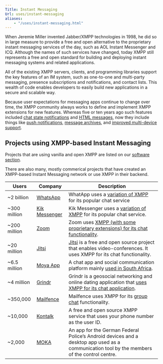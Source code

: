 ```yaml
---
Title: Instant Messaging
Url: uses/instant-messaging
aliases:
    - "/uses/instant-messaging.html"
---
```


When Jeremie Miller invented Jabber/XMPP technologies in 1998, he did so in large measure to provide a free and open alternative to the proprietary instant messaging services of the day, such as AOL Instant Messenger and ICQ. Although the names of such services have changed, today XMPP still represents a free and open standard for building and deploying instant messaging systems and related applications.

All of the existing XMPP servers, clients, and programming libraries support the key features of an IM system, such as one-to-one and multi-party messaging, presence subscriptions and notifications, and contact lists. This wealth of code enables developers to easily build new applications in a secure and scalable way.

Because user expectations for messaging apps continue to change over time, the XMPP community always works to define and implement XMPP extensions for new features. Whereas five or ten years ago such features included [chat state notifications](/extensions/xep-0085.html) and [HTML messages](/extensions/xep-0071.html), now they include things like [push notifications](/extensions/xep-0357.html), [message archives](/extensions/xep-0313.html), and [improved multi-device support](/extensions/xep-0280.html).

## Projects using XMPP-based Instant Messaging

Projects that are using vanilla and open XMPP are listed on our [software section](/software/).

There are also many, mostly commerical projects that have created an XMPP-based Instant Messaging network or use XMPP in their backend.

| Users        | Company                         | Description                            |
|--------------|---------------------------------|----------------------------------------|
| ~2 billion   | [WhatsApp](https://www.whatsapp.com/about) | WhatApp uses a [variation of XMPP](https://developers.facebook.com/m/messaging-interoperability) for its popular chat service |
| ~300 million | [Kik Messenger](https://www.kik.com/) | Kik Messenger uses a [variation of XMPP](https://github.com/tomer8007/kik-bot-api-unofficial) for its popular chat service. |
| ~200 million | [Zoom](https://zoom.us)         | Zoom uses [XMPP (with some proprietary extensions) for its chat functionality](https://blog.talosintelligence.com/2020/04/zoom-user-enumeration.html). |
|  ~20 million | [Jitsi](https://jitsi.org)      | [Jitsi](https://jitsi.org/about/) is a free and open source project that enables video-conferences. It uses XMPP for its chat functionality. |
| ~6.5 million | [Moya App](https://moya.app/)   | A chat app and social communication platform mainly [used in South Africa](https://www.businessinsider.co.za/the-moyaapp-has-6m-active-users-and-challenging-whatsapp-2022-8). |
| ~4 million   | [Grindr](https://grindr.com)    | Grindr is a geosocial networking and online dating application that [uses XMPP for its chat application](https://www.meetup.com/Los-Angeles-Android-Developers-Mobile-Developers-Meetup/events/221112018/). |
|    ~350,000  | [Mailfence](https://mailfence.com) | Mailfence uses XMPP for its [group chat](https://blog.mailfence.com/mailfence-groups/) functionality. |
|    ~10,000   | [Kontalk](http://kontalk.org)   | A free and open source XMPP service that uses your phone number as the user ID. |
|    ~2,000    | [MOKA](https://www.bundespolizei.de/Web/DE/Service/Mediathek/Jahresberichte/jahresbericht_2020_EN_file.pdf?__blob=publicationFile&v=48) | An app for the German Federal Police’s Android devices and a desktop app used as a communication tool by the members of the control centre. |

